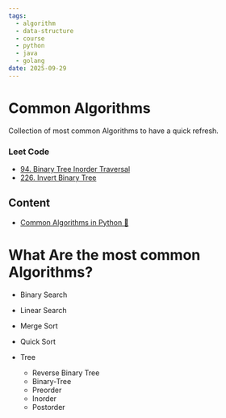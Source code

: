```yaml
---
tags:
  - algorithm
  - data-structure
  - course
  - python
  - java
  - golang
date: 2025-09-29
---
```

Common Algorithms
=========

Collection of most common Algorithms to have a quick refresh.

### Leet Code

* [94. Binary Tree Inorder Traversal](https://leetcode.com/problems/binary-tree-inorder-traversal/description/)
* [226. Invert Binary Tree](https://leetcode.com/problems/invert-binary-tree/description/)

Content
---------------

* [Common Algorithms in Python 🐍](./Python/Common%20Algorithms%20(Python%20🐍).md)






What Are the most common Algorithms?
====================================


* Binary Search
* Linear Search
* Merge Sort
* Quick Sort

* Tree
	*  Reverse Binary Tree
	* Binary-Tree
	* Preorder
	* Inorder
	* Postorder


